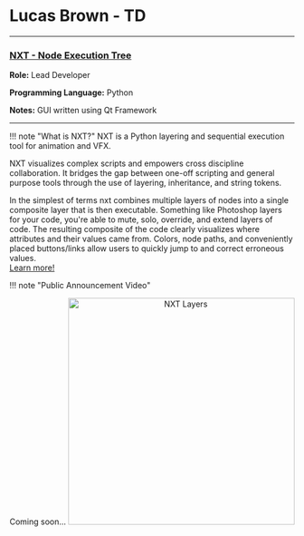 # Lucas Brown - TD

---


### <a href=https://nxt-dev.github.io target=blank>NXT - Node Execution Tree</a>
**Role:** Lead Developer

**Programming Language:** Python

**Notes:** GUI written using Qt Framework

---

!!! note "What is NXT?"
    NXT is a Python layering and sequential execution tool for animation and VFX.


NXT visualizes complex scripts and empowers cross discipline collaboration. It bridges the gap
between one-off scripting and general purpose tools through the use of 
layering, inheritance, and string tokens.


In the simplest of terms nxt combines multiple layers of nodes into a single composite layer that is then executable. 
Something like Photoshop layers for your code, you're able to mute, solo, override, and extend layers of code. 
The resulting composite of the code clearly visualizes where attributes and their values came from. Colors, node paths, 
and conveniently placed buttons/links allow users to quickly jump to and correct erroneous values.  
<a href=https://nxt-dev.github.io target="blank">Learn more!</a>

!!! note "Public Announcement Video"
    <center>Coming soon...
    <img src="../images/LayerTiltShift.gif" alt="NXT Layers" style="height:400px;">
    </center>
